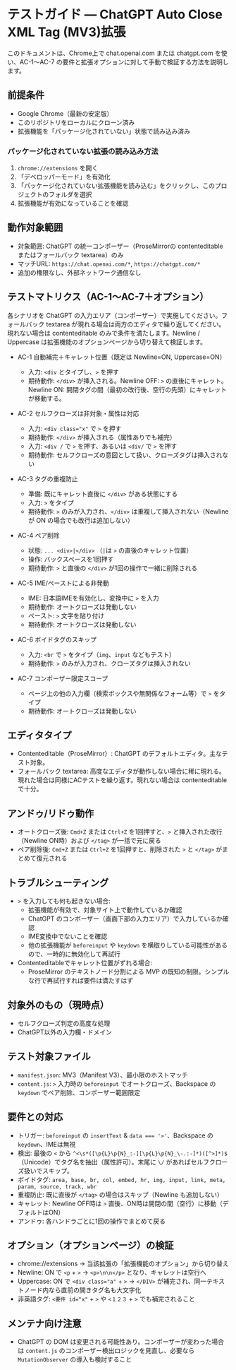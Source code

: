# テストガイド — ChatGPT Auto Close XML Tag (MV3)拡張

このドキュメントは、Chrome上で chat.openai.com または chatgpt.com を使い、AC-1〜AC-7 の要件と拡張オプションに対して手動で検証する方法を説明します。

## 前提条件
- Google Chrome（最新の安定版）
- このリポジトリをローカルにクローン済み
- 拡張機能を「パッケージ化されていない」状態で読み込み済み

### パッケージ化されていない拡張の読み込み方法
1. `chrome://extensions` を開く
2. 「デベロッパーモード」を有効化
3. 「パッケージ化されていない拡張機能を読み込む」をクリックし、このプロジェクトのフォルダを選択
4. 拡張機能が有効になっていることを確認

## 動作対象範囲
- 対象範囲: ChatGPT の統一コンポーザー（ProseMirrorの contenteditable またはフォールバック textarea）のみ
- マッチURL: `https://chat.openai.com/*`, `https://chatgpt.com/*`
- 追加の権限なし、外部ネットワーク通信なし

## テストマトリクス（AC-1〜AC-7＋オプション）
各シナリオを ChatGPT の入力エリア（コンポーザー）で実施してください。フォールバック textarea が現れる場合は両方のエディタで繰り返してください。現れない場合は contenteditable のみで条件を満たします。Newline / Uppercase は拡張機能のオプションページから切り替えて検証します。

- AC-1 自動補完＋キャレット位置（既定は Newline=ON, Uppercase=ON）
  - 入力: `<div` とタイプし、`>` を押す
  - 期待動作: `</div>` が挿入される。Newline OFF: `>` の直後にキャレット。Newline ON: 開閉タグの間（最初の改行後、空行の先頭）にキャレットが移動する。

- AC-2 セルフクローズは非対象・属性は対応
  - 入力: `<div class="x"` で `>` を押す
  - 期待動作: `</div>` が挿入される（属性ありでも補完）
  - 入力: `<div /` で `>` を押す、あるいは `<div/` で `>` を押す
  - 期待動作: セルフクローズの意図として扱い、クローズタグは挿入されない

- AC-3 タグの重複防止
  - 準備: 既にキャレット直後に `</div>` がある状態にする
  - 入力: `>` をタイプ
  - 期待動作: `>` のみが入力され、`</div>` は重複して挿入されない（Newline が ON の場合でも改行は追加しない）

- AC-4 ペア削除
  - 状態: `... <div>|</div>` （`|`は `>` の直後のキャレット位置）
  - 操作: バックスペースを1回押す
  - 期待動作: `>` と直後の `</div>` が1回の操作で一緒に削除される

- AC-5 IME/ペーストによる非発動
  - IME: 日本語IMEを有効化し、変換中に `>` を入力
  - 期待動作: オートクローズは発動しない
  - ペースト: `>` 文字を貼り付け
  - 期待動作: オートクローズは発動しない

- AC-6 ボイドタグのスキップ
  - 入力: `<br` で `>` をタイプ（`img`、`input` などもテスト）
  - 期待動作: `>` のみが入力され、クローズタグは挿入されない

- AC-7 コンポーザー限定スコープ
  - ページ上の他の入力欄（検索ボックスや無関係なフォーム等）で `>` をタイプ
  - 期待動作: オートクローズは発動しない

## エディタタイプ
- Contenteditable（ProseMirror）: ChatGPT のデフォルトエディタ。主なテスト対象。
- フォールバック textarea: 高度なエディタが動作しない場合に稀に現れる。現れた場合は同様にACテストを繰り返す。現れない場合は contenteditable で十分。

## アンドゥ/リドゥ動作
- オートクローズ後: `Cmd+Z` または `Ctrl+Z` を1回押すと、`>` と挿入された改行（Newline ON時）および `</tag>` が一括で元に戻る
- ペア削除後: `Cmd+Z` または `Ctrl+Z` を1回押すと、削除された `>` と `</tag>` がまとめて復元される

## トラブルシューティング
- `>` を入力しても何も起きない場合:
  - 拡張機能が有効で、対象サイト上で動作しているか確認
  - ChatGPT のコンポーザー（画面下部の入力エリア）で入力しているか確認
  - IME変換中でないことを確認
  - 他の拡張機能が `beforeinput` や `keydown` を横取りしている可能性があるので、一時的に無効化して再試行
- Contenteditableでキャレット位置がずれる場合:
  - ProseMirror のテキストノード分割による MVP の既知の制限。シンプルな行で再試行すれば要件は満たすはず

## 対象外のもの（現時点）
 - セルフクローズ判定の高度な処理
 - ChatGPT以外の入力欄・ドメイン

## テスト対象ファイル
- `manifest.json`: MV3（Manifest V3）、最小限のホストマッチ
- `content.js`: `>` 入力時の `beforeinput` でオートクローズ、Backspace の `keydown` でペア削除、コンポーザー範囲限定

## 要件との対応
- トリガー: `beforeinput` の `insertText` & `data === '>'`、Backspace の `keydown`、IMEは無視
- 検出: 最後の `<` から `^<\s*([\p{L}\p{N}_:-][\p{L}\p{N}_\-.:-]*)([^>]*)$`（Unicode）でタグ名を抽出（属性許可）。末尾に `\/` があればセルフクローズ扱いでスキップ。
- ボイドタグ: `area, base, br, col, embed, hr, img, input, link, meta, param, source, track, wbr`
- 重複防止: 既に直後が `</tag>` の場合はスキップ（Newline も追加しない）
- キャレット: Newline OFF時は `>` 直後、ON時は開閉の間（空行）に移動（デフォルトはON）
- アンドゥ: 各ハンドラごとに1回の操作でまとめて戻る

## オプション（オプションページ）の検証
- chrome://extensions → 当該拡張の「拡張機能のオプション」から切り替え
- Newline: ON で `<p` + `>` → `<p>\n\n</p>` となり、キャレットは空行へ
- Uppercase: ON で `<div class="a"` + `>` → `</DIV>` が補完され、同一テキストノード内なら直前の開きタグ名も大文字化
- 非英語タグ: `<要件 id="x"` + `>` や `<１２３` + `>` でも補完されること

## メンテナ向け注意
- ChatGPT の DOM は変更される可能性あり。コンポーザーが変わった場合は `content.js` のコンポーザー検出ロジックを見直し、必要なら `MutationObserver` の導入も検討すること

